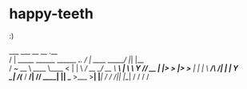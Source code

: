 # happy-teeth
:)

  ___ ___                                __                 __  .__     
 /   |   \_____  ______ ______ ___.__. _/  |_  ____   _____/  |_|  |__  
/    ~    \__  \ \____ \\____ <   |  | \   __\/ __ \_/ __ \   __\  |  \ 
\    Y    // __ \|  |_> >  |_> >___  |  |  | \  ___/\  ___/|  | |   Y  \
 \___|_  /(____  /   __/|   __// ____|  |__|  \___  >\___  >__| |___|  /
       \/      \/|__|   |__|   \/                 \/     \/          \/ 
